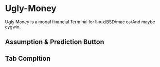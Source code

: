 # Ugly-Money
Ugly Money is a modal financial Terminal for linux/BSD/mac os/And maybe cygwin.

## Assumption & Prediction Button

## Tab Compltion

